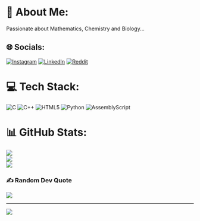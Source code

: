 # 💫 About Me:
Passionate about Mathematics, Chemistry and Biology...


## 🌐 Socials:
[![Instagram](https://img.shields.io/badge/Instagram-%23E4405F.svg?logo=Instagram&logoColor=white)](https://instagram.com/__panditvikas) [![LinkedIn](https://img.shields.io/badge/LinkedIn-%230077B5.svg?logo=linkedin&logoColor=white)](https://linkedin.com/in/vikas-pandit) [![Reddit](https://img.shields.io/badge/Reddit-%23FF4500.svg?logo=Reddit&logoColor=white)](https://reddit.com/user/_greyeye) 

# 💻 Tech Stack:
![C](https://img.shields.io/badge/c-%2300599C.svg?style=for-the-badge&logo=c&logoColor=white) ![C++](https://img.shields.io/badge/c++-%2300599C.svg?style=for-the-badge&logo=c%2B%2B&logoColor=white) ![HTML5](https://img.shields.io/badge/html5-%23E34F26.svg?style=for-the-badge&logo=html5&logoColor=white) ![Python](https://img.shields.io/badge/python-3670A0?style=for-the-badge&logo=python&logoColor=ffdd54) ![AssemblyScript](https://img.shields.io/badge/assembly%20script-%23000000.svg?style=for-the-badge&logo=assemblyscript&logoColor=white)
# 📊 GitHub Stats:
![](https://github-readme-stats.vercel.app/api?username=pandit-vikas&theme=cobalt&hide_border=false&include_all_commits=false&count_private=false)<br/>
![](https://github-readme-streak-stats.herokuapp.com/?user=pandit-vikas&theme=cobalt&hide_border=false)<br/>
![](https://github-readme-stats.vercel.app/api/top-langs/?username=pandit-vikas&theme=cobalt&hide_border=false&include_all_commits=false&count_private=false&layout=compact)

### ✍️ Random Dev Quote
![](https://quotes-github-readme.vercel.app/api?type=horizontal&theme=tokyonight)

---
[![](https://visitcount.itsvg.in/api?id=pandit-vikas&icon=4&color=0)](https://visitcount.itsvg.in)

<!-- Proudly created with GPRM ( https://gprm.itsvg.in ) -->
